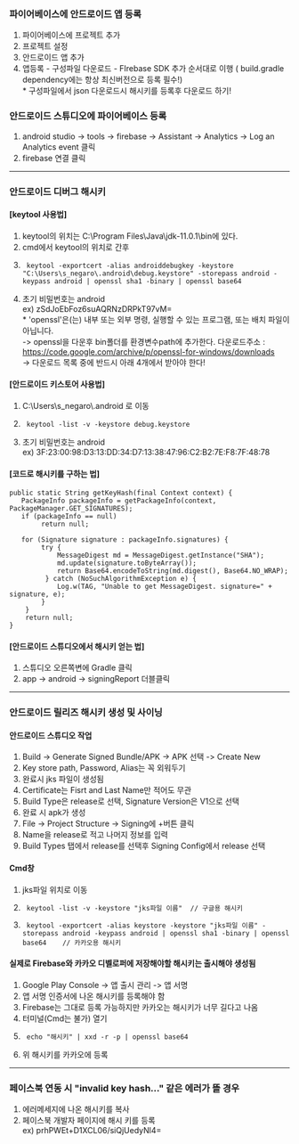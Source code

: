 ### 파이어베이스에 안드로이드 앱 등록
1. 파이어베이스에 프로젝트 추가
1. 프로젝트 설정
1. 안드로이드 앱 추가
1. 앱등록 - 구성파일 다운로드 - FIrebase SDK 추가 순서대로 이행 ( build.gradle dependency에는 항상 최신버전으로 등록 필수!)
  <br>* 구성파일에서 json 다운로드시 해시키를 등록후 다운로드 하기!

### 안드로이드 스튜디오에 파이어베이스 등록
1. android studio -> tools -> firebase -> Assistant -> Analytics -> Log an Analytics event 클릭
1. firebase 연결 클릭 

----------------------------------------------------------------------------------------------------------------------------------------

### 안드로이드 디버그 해시키
#### [keytool 사용법]
1. keytool의 위치는 C:\Program Files\Java\jdk-11.0.1\bin에 있다.
1. cmd에서 keytool의 위치로 간후
1.      keytool -exportcert -alias androiddebugkey -keystore "C:\Users\s_negaro\.android\debug.keystore" -storepass android -keypass android | openssl sha1 -binary | openssl base64 
1. 초기 비밀번호는 android
<br>ex) zSdJoEbFoz6suAQRNzDRPkT97vM=
<br>* 'openssl'은(는) 내부 또는 외부 명령, 실행할 수 있는 프로그램, 또는 배치 파일이 아닙니다.
<br>-> openssl을 다운후 bin폴더를 환경변수path에 추가한다.  다운로드주소 : https://code.google.com/archive/p/openssl-for-windows/downloads
<br>-> 다운로드 목록 중에 반드시 아래 4개에서 받아야 한다!

#### [안드로이드 키스토어 사용법]
1. C:\Users\s_negaro\\.android 로 이동
1.      keytool -list -v -keystore debug.keystore 
1. 초기 비밀번호는 android
<br>ex) 3F:23:00:98:D3:13:DD:34:D7:13:38:47:96:C2:B2:7E:F8:7F:48:78

#### [코드로 해시키를 구하는 법]
    public static String getKeyHash(final Context context) {
       PackageInfo packageInfo = getPackageInfo(context, PackageManager.GET_SIGNATURES);
       if (packageInfo == null)
            return null;

       for (Signature signature : packageInfo.signatures) {
            try {
                MessageDigest md = MessageDigest.getInstance("SHA");
                md.update(signature.toByteArray());
                return Base64.encodeToString(md.digest(), Base64.NO_WRAP);
             } catch (NoSuchAlgorithmException e) {
                Log.w(TAG, "Unable to get MessageDigest. signature=" + signature, e);
            }
        }
        return null;
    }

#### [안드로이드 스튜디오에서 해시키 얻는 법]
1. 스튜디오 오른쪽변에 Gradle 클릭
2. app -> android -> signingReport 더블클릭

----------------------------------------------------------------------------------------------------------------------------------------

### 안드로이드 릴리즈 해시키 생성 및 사이닝 
#### 안드로이드 스튜디오 작업
1. Build -> Generate Signed Bundle/APK -> APK 선택 -> Create New
2. Key store path, Password, Alias는 꼭 외워두기
3. 완료시 jks 파일이 생성됨
4. Certificate는 Fisrt and Last Name만 적어도 무관
5. Build Type은 release로 선택, Signature Version은 V1으로 선택
6. 완료 시 apk가 생성
7. File -> Project Structure -> Signing에 +버튼 클릭
8. Name을 release로 적고 나머지 정보를 입력
9. Build Types 탭에서 release를 선택후 Signing Config에서 release 선택

#### Cmd창
1. jks파일 위치로 이동
2.      keytool -list -v -keystore "jks파일 이름"  // 구글용 해시키
3.      keytool -exportcert -alias keystore -keystore "jks파일 이름" -storepass android -keypass android | openssl sha1 -binary | openssl base64    // 카카오용 해시키

#### 실제로 Firebase와 카카오 디벨로퍼에 저장해야할 해시키는 출시해야 생성됨
1. Google Play Console -> 앱 출시 관리 -> 앱 서명
2. 앱 서명 인증서에 나온 해시키를 등록해야 함
3. Firebase는 그대로 등록 가능하지만 카카오는 해시키가 너무 길다고 나옴
4. 터미널(Cmd는 불가) 열기
5.      echo "해시키" | xxd -r -p | openssl base64 
6. 위 해시키를 카카오에 등록

----------------------------------------------------------------------------------------------------------------------------------------

### 페이스북 연동 시 "invalid key hash..." 같은 에러가 뜰 경우
1. 에러메세지에 나온 해시키를 복사
1. 페이스북 개발자 페이지에 해시 키를 등록
<br> ex) prhPWEt+D1XCL06/siQjUedyNl4=

